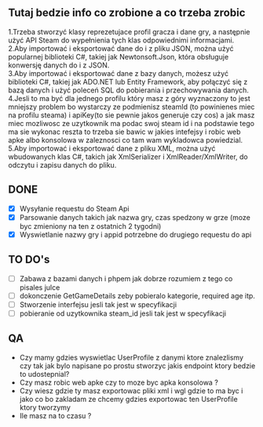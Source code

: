 ## Tutaj bedzie info co zrobione a co trzeba zrobic  
1.Trzeba stworzyć klasy reprezetujace profil gracza i dane gry, a następnie użyć API Steam do wypełnienia tych klas odpowiednimi informacjami.</br>
2.Aby importować i eksportować dane do i z pliku JSON, można użyć popularnej biblioteki C#, takiej jak Newtonsoft.Json, która obsługuje konwersję danych do i z JSON.</br>
3.Aby importować i eksportować dane z bazy danych, możesz użyć biblioteki C#, takiej jak ADO.NET lub Entity Framework, aby połączyć się z bazą danych i użyć poleceń SQL do pobierania i przechowywania danych. </br>
4.Jesli to ma być dla jednego profilu który masz z góry wyznaczony to jest mniejszy problem bo wystarczy ze podmienisz steamId (to powinienes miec na profilu steama) i apiKey(to sie pewnie jakos generuje czy cos) a jak masz miec mozliwosc ze uzytkownik ma podac swoj steam id i na podstawie tego ma sie wykonac reszta to trzeba sie bawic w jakies intefejsy i robic web apke albo konsolowa w zaleznosci co tam wam wykladowca powiedzial.
5.Aby importować i eksportować dane z pliku XML, można użyć wbudowanych klas C#, takich jak XmlSerializer i XmlReader/XmlWriter, do odczytu i zapisu danych do pliku.</br>


## DONE
- [x] Wysyłanie requestu do Steam Api
- [x] Parsowanie danych takich jak nazwa gry, czas spedzony w grze (moze byc zmieniony na ten z ostatnich 2 tygodni)
- [x] Wyswietlanie nazwy gry i appid potrzebne do drugiego requestu do api

## TO DO's

- [ ] Zabawa z bazami danych i phpem jak dobrze rozumiem z tego co pisales julce
- [ ] dokonczenie GetGameDetails zeby pobieralo kategorie, required age itp.
- [ ] Stworzenie interfejsu jesli tak jest w specyfikacji
- [ ] pobieranie od uzytkownika steam_id jesli tak jest w specyfikacji

## QA
- Czy mamy gdzies wyswietlac UserProfile z danymi ktore znalezlismy czy tak jak bylo napisane po prostu stworzyc jakis endpoint ktory bedzie to udostepnial? </br>
- Czy masz robic web apke czy to moze byc apka konsolowa ? </br>
- Czy wiesz gdzie ty masz exportowac pliki xml i wgl gdzie to ma byc i jako co bo zakladam ze chcemy gdzies exportowac ten UserProfile ktory tworzymy </br>
- Ile masz na to czasu ?


